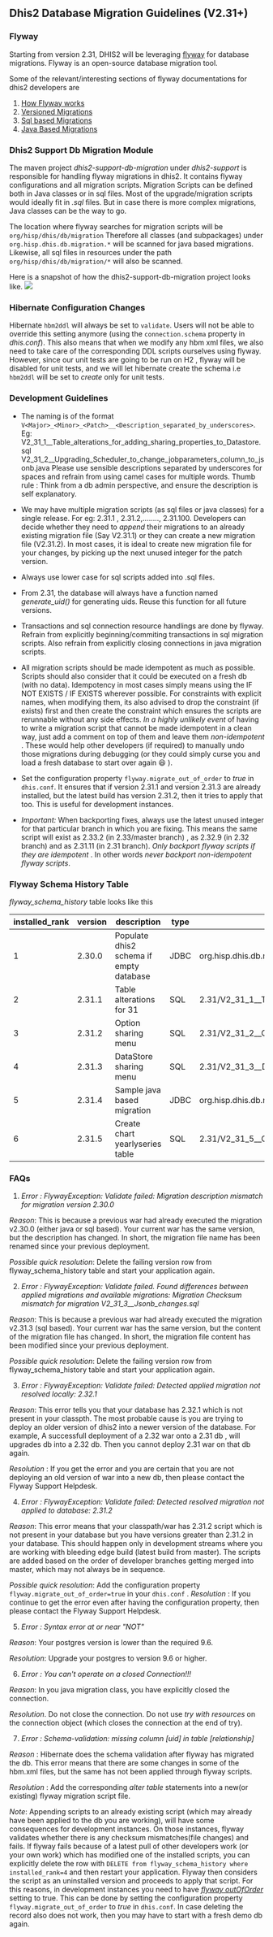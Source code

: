 



## Dhis2 Database Migration Guidelines (V2.31+)
### Flyway

Starting from version 2.31, DHIS2 will be leveraging [flyway](https://flywaydb.org/documentation/) for database migrations. 
Flyway is an open-source database migration tool. 

Some of the relevant/interesting sections of flyway documentations for dhis2 developers are
1. [How Flyway works](https://flywaydb.org/getstarted/how)
2. [Versioned Migrations](https://flywaydb.org/documentation/migrations#versioned-migrations)
3. [Sql based Migrations](https://flywaydb.org/documentation/migrations#sql-based-migrations)
4. [Java Based Migrations](https://flywaydb.org/documentation/migrations#java-based-migrations)


### Dhis2 Support Db Migration Module

The maven project _dhis2-support-db-migration_ under _dhis2-support_ is responsible for handling flyway migrations in dhis2. It contains flyway configurations and  all migration scripts. 
Migration Scripts can be defined both in Java classes or in sql files. Most of the upgrade/migration scripts would ideally fit in _.sql_ files. But in case there is more complex migrations, Java classes can be the way to go.

The location where flyway searches for migration scripts will be `org/hisp/dhis/db/migration` Therefore all classes (and subpackages) under `org.hisp.dhis.db.migration.*` will be scanned for java based migrations. Likewise, all sql files in resources under the path `org/hisp/dhis/db/migration/*` will also be scanned.   

Here is a snapshot of how the dhis2-support-db-migration project looks like.
![](resources/images/dhis2-support-db-migration-snap.png)


### Hibernate Configuration Changes 
Hibernate `hbm2ddl` will always be set to `validate`. Users will not be able to override this setting anymore (using the `connection.schema` property in _dhis.conf_). 
This also means that when we modify any hbm xml files, we also need to take care of the corresponding DDL scripts ourselves using flyway.
However, since our unit tests are going to be run on H2 , flyway will be disabled for unit tests, and we will let hibernate create the schema i.e `hbm2ddl` will be set to _create_ only for unit tests.


### Development Guidelines

- The naming is of the format `V<Major>_<Minor>_<Patch>__<Description_separated_by_underscores>`. 
	Eg: V2_31_1__Table_alterations_for_adding_sharing_properties_to_Datastore.sql
V2_31_2__Upgrading_Scheduler_to_change_jobparameters_column_to_jsonb.java
Please use sensible descriptions separated by underscores for spaces and refrain from using camel cases for multiple words. Thumb rule : Think from a db admin perspective, and ensure the description is self explanatory.

- We may have multiple migration scripts (as sql files or java classes) for a single release. For eg: 2.31.1 , 2.31.2,........, 2.31.100. Developers can decide whether they need to _append_ their migrations to an already existing migration file (Say V2.31.1) or they can create a new migration file (V2.31.2). In most cases, it is ideal to create new migration file for your changes, by picking up the next unused integer for the patch version. 

- Always use lower case for sql scripts added into .sql files.

- From 2.31, the database will always have a function named _generate_uid()_  for generating uids. Reuse this function for all future versions.

- Transactions and sql connection resource handlings are done by flyway. Refrain from explicitly beginning/commiting transactions in sql migration scripts. Also refrain from explicitly closing connections in java  migration scripts.

- All migration scripts should be made idempotent as much as possible. Scripts should also consider that it could be executed on a  fresh db (with no data). Idempotency in most cases simply means using the IF NOT EXISTS / IF EXISTS wherever possible. For constraints with explicit names, when modifying them, its also advised to drop the constraint (if exists) first and then create the constraint which ensures the scripts are rerunnable without any side effects. _In a highly unlikely event_ of having to write a migration script that cannot be made idempotent in a clean way, just add a comment on top of them and leave them _non-idempotent_ . These would help other developers (if required) to manually undo those migrations during debugging (or they could simply curse you and load a fresh database to start over again :laughing: ).

- Set the configuration property ```flyway.migrate_out_of_order``` to *true* in `dhis.conf`. It ensures that if version 2.31.1 and version 2.31.3 are already installed, but the latest build has version 2.31.2, then it tries to apply that too. This is useful for development instances.

- *Important:* When backporting fixes, always use the latest unused integer for that particular branch in which you are fixing. This means the same script will exist as 2.33.2 (in 2.33/master branch) , as 2.32.9 (in 2.32 branch) and as 2.31.11 (in 2.31 branch). *Only backport flyway scripts if they are idempotent* . In other words *never backport non-idempotent flyway scripts*.


### Flyway Schema History Table
_flyway_schema_history_ table looks like this


|installed_rank | version | description | type | script | checksum | installed_by | installed_on | execution_time | success
|--|--|--|--|--|--|--|--|--|--|
| 1 | 2.30.0 | Populate dhis2 schema if empty database | JDBC | org.hisp.dhis.db.migration.base.V2_30_0__Populate_dhis2_schema_if_empty_database |  | dhis | 2018-11-01 13:21:06.770871 | 5004 | true |
| 2 | 2.31.1 | Table alterations for 31 | SQL | 2.31/V2_31_1__Table_alterations_for_31.sql | -1758192732 | dhis | 2018-11-01 13:21:06.781845 | 31 | true |
| 3 | 2.31.2 | Option sharing menu | SQL | 2.31/V2_31_2__Option_sharing_menu.sql | 1231089097 | dhis | 2018-11-01 13:21:06.818149 | 10 | true |
| 4 | 2.31.3 | DataStore sharing menu | SQL | 2.31/V2_31_3__DataStore_sharing_menu.sql | -26438716 | dhis | 2018-11-01 13:21:06.832763 | 9 | true |
| 5 | 2.31.4 | Sample java based migration | JDBC | org.hisp.dhis.db.migration.v31.V2_31_4__Sample_java_based_migration |  | dhis | 2018-11-01 13:21:06.846571 | 0 | true |
| 6 | 2.31.5 | Create chart yearlyseries table | SQL | 2.31/V2_31_5__Create_chart_yearlyseries_table.sql | -963276479 | dhis | 2018-11-01 13:21:06.850797 | 4 | true |

### FAQs
1. _Error : FlywayException: Validate failed: Migration description mismatch for migration version 2.30.0_

*Reason*: This is because a previous war had already executed the migration v2.30.0 (either java or sql based). Your current war has the same version, but the description has changed. In short, the migration file name has been renamed since your previous deployment.

*Possible quick resolution*: Delete the failing version row from flyway_schema_history table and start your application again. 

2. _Error : FlywayException: Validate failed. Found differences between applied migrations and available migrations: Migration Checksum mismatch for migration V2_31_3__Jsonb_changes.sql_

*Reason*: This is because a previous war had already executed the migration v2.31.3 (sql based). Your current war has the same version, but the content of the migration file has changed. In short, the migration file content has been modified since your previous deployment.

*Possible quick resolution*: Delete the failing version row from flyway_schema_history table and start your application again. 

3. _Error : FlywayException: Validate failed: Detected applied migration not resolved locally: 2.32.1_

*Reason*: This error tells you that your database has 2.32.1 which is not present in your classpth. The most probable cause is you are trying to deploy an older version of dhis2 into a newer version of the database. For example, A successfull deployment of a 2.32 war onto a 2.31 db , will upgrades db into a 2.32 db. Then you cannot deploy 2.31 war on that db again.

*Resolution* : If you get the error and you are certain that you are not deploying an old version of war into a new db, then please contact the Flyway Support Helpdesk.

4. _Error : FlywayException: Validate failed: Detected resolved migration not applied to database: 2.31.2_

*Reason*: This error means that your classpath/war has 2.31.2 script which is not present in your database but you have versions greater than 2.31.2 in your database. This should happen only in development streams where you are working with bleeding edge build (latest build from master). The scripts are added based on the order of developer branches getting merged into master, which may not always be in sequence.

*Possible quick resolution*: Add the configuration property `flyway.migrate_out_of_order=true` in your `dhis.conf` .
*Resolution* : If you continue to get the error even after having the configuration property, then please contact the Flyway Support Helpdesk.

5. _Error : Syntax error at or near "NOT"_

*Reason*: Your postgres version is lower than the required 9.6.

*Resolution*: Upgrade your postgres to version 9.6 or higher.

6. _Error : You can't operate on a closed Connection!!!_


*Reason*: In you java migration class, you have explicitly closed the connection.

*Resolution*. Do not close the connection. Do not use _try with resources_ on the connection object (which closes the connection at the end of try).

7. _Error : Schema-validation: missing column [uid] in table [relationship]_


*Reason* : Hibernate does the schema validation after flyway has migrated the db. This error means that there are some changes in some of the hbm.xml files, but the same has not been applied through flyway scripts. 

*Resolution* : Add the corresponding _alter table_ statements into a new(or existing) flyway migration script file.

*Note*: Appending scripts to an already existing script (which may already have been applied to the db you are working), will have some consequences for development instances. On those instances, flyway validates whether there is any checksum mismatches(file changes) and fails. If flyway fails because of a latest pull of other developers work (or your own work) which has modified one of the installed scripts, you can explicitly delete the row with ```DELETE from flyway_schema_history where installed_rank=4``` and then restart your application. Flyway then considers the script as an uninstalled version and proceeds to apply that script. For this reasons, in development instances you need to have [_flyway outOfOrder_](https://flywaydb.org/documentation/commandline/migrate#outOfOrder) setting to true. This can be done by setting the configuration property ```flyway.migrate_out_of_order``` to *true* in `dhis.conf`.  In case deleting the record also does not work, then you may have to start with a fresh demo db again.



